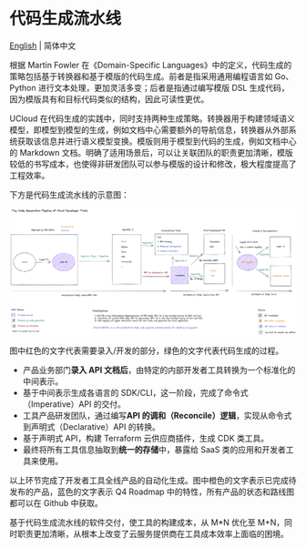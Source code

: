 # 代码生成流水线

[English](./code-generation-pipeline.md) | 简体中文

根据 Martin Fowler 在《Domain-Specific Languages》中的定义，代码生成的策略包括基于转换器和基于模版的代码生成。前者是指采用通用编程语言如 Go、Python 进行文本处理，更加灵活多变；后者是指通过编写模版 DSL 生成代码，因为模版具有和目标代码类似的结构，因此可读性更优。

UCloud 在代码生成的实践中，同时支持两种生成策略。转换器用于构建领域语义模型，即模型到模型的生成，例如文档中心需要额外的导航信息，转换器从外部系统获取该信息并进行语义模型变换。模版则用于模型到代码的生成，例如文档中心的 Markdown 文档。明确了适用场景后，可以让关联团队的职责更加清晰，模版较低的书写成本，也使得非研发团队可以参与模版的设计和修改，极大程度提高了工程效率。

下方是代码生成流水线的示意图：

![Code Generation Pipeline](../images/code-pipeline.png)

图中红色的文字代表需要录入/开发的部分，绿色的文字代表代码生成的过程。

- 产品业务部门**录入 API 文档后**，由特定的内部开发者工具转换为一个标准化的中间表示。
- 基于中间表示生成各语言的 SDK/CLI，这一阶段，完成了命令式（Imperative）API 的交付。
- 工具产品研发团队，通过编写**API 的调和（Reconcile）逻辑**，实现从命令式到声明式（Declarative）API 的转换。
- 基于声明式 API，构建 Terraform 云供应商插件，生成 CDK 类工具。
- 最终将所有工具信息抽取到**统一的存储**中，暴露给 SaaS 类的应用和开发者工具来使用。

以上环节完成了开发者工具全线产品的自动化生成。图中橙色的文字表示已完成待发布的产品，蓝色的文字表示 Q4 Roadmap 中的特性，所有产品的状态和路线图都可以在 Github 中获取。

基于代码生成流水线的软件交付，使工具的构建成本，从 M*N 优化至 M+N，同时职责更加清晰，从根本上改变了云服务提供商在工具成本效率上面临的困境。

